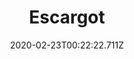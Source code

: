 ---
templateKey: blog-post
featuredpost: false
date: 2020-02-23T00:22:22.711Z
title: Escargot
description: Butter-soaked snails cooked to perfection. 
type: cooking
sellPrice: 125
energy: 225
health: 101
featuredimage: /img/Escargot.png
tags:
  - Snail
  - Garlic
  - edible
---